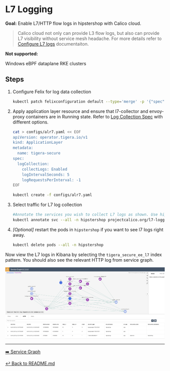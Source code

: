 # L7 Logging 

**Goal:** Enable L7/HTTP flow logs in hipstershop with Calico cloud.

> Calico cloud not only can provide L3 flow logs, but also can provide L7 visibility without service mesh headache. For more details refer to [Configure L7 logs](https://docs.tigera.io/v3.11/visibility/elastic/l7/configure) documentaiton.

**Not supported:**

  Windows
  eBPF dataplane
  RKE clusters

## Steps

1. Configure Felix for log data collection 

    ```bash
    kubectl patch felixconfiguration default --type='merge' -p '{"spec":{"policySyncPathPrefix":"/var/run/nodeagent"}}'
    ```

2. Apply application layer resource and ensure that l7-collector and envoy-proxy containers are in Running state. Refer to [Log Collection Spec](https://docs.tigera.io/v3.11/reference/installation/api#operator.tigera.io/v1.ApplicationLayer) with different options. 

   ```bash
   cat > configs/alr7.yaml << EOF
   apiVersion: operator.tigera.io/v1
   kind: ApplicationLayer
   metadata:
     name: tigera-secure
   spec:
     logCollection:
       collectLogs: Enabled
       logIntervalSeconds: 5
       logRequestsPerInterval: -1
   EOF
   ```

   ```bash
   kubectl create -f configs/alr7.yaml
   ```


6. Select traffic for L7 log collection

   ```bash
   #Annotate the services you wish to collect L7 logs as shown. Use hipstershop as example
   kubectl annotate svc --all -n hipstershop projectcalico.org/l7-logging=true
   ```
   
7. *[Optional]* restart the pods in `hipstershop` if you want to see l7 logs right away.    

    ```bash
    kubectl delete pods --all -n hipstershop
    ``` 

  Now view the L7 logs in Kibana by selecting the `tigera_secure_ee_l7` index pattern. You should also see the relevant HTTP log from service graph.    

   ![service graph HTTP log](../img/service-graph-l7.png)


--- 

[:arrow_right: Service Graph](./service-graph.md)

[:leftwards_arrow_with_hook: Back to README.md](../README.md)